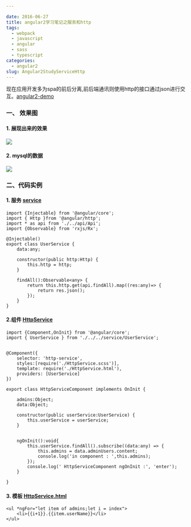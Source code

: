 ```yaml
---

date: 2016-06-27
title: angular2学习笔记之服务和http
tags: 
  - webpack
  - javascript
  - angular
  - sass
  - typescript
categories: 
  - angular2
slug: Angular2StudyServiceHttp
---
```

现在应用开发多为spa的前后分离,前后端通讯则使用http的接口通过json进行交互。[angular2-demo](https://github.com/houko/angular2-demo)
<!-- more -->

### 一、 效果图

#### 1. 展现出来的效果
![](https://image.xiaomo.info/banner/httpService.png)

#### 2. mysql的数据
![](https://image.xiaomo.info/angular/mysql.png)

### 二、代码实例

#### 1. 服务 [service](https://github.com/houko/angular2-demo/blob/master/src/ts/service/UserService.ts)

```
import {Injectable} from '@angular/core';
import { Http }from '@angular/http';
import * as api from './../api/Api';
import {Observable} from 'rxjs/Rx';

@Injectable()
export class UserService {
    data:any;

    constructor(public http:Http) {
        this.http = http;
    }

    findAll():Observable<any> {
        return this.http.get(api.findAll).map((res:any)=> {
            return res.json();
        });
    }
}
```

#### 2.组件 [HttpService](https://github.com/houko/angular2-demo/blob/master/src/ts/component/httpService/HttpService.ts)

```
import {Component,OnInit} from '@angular/core';
import { UserService } from './../../service/UserService';


@Component({
    selector: 'http-service',
    styles:[require('./HttpService.scss')],
    template: require('./HttpService.html'),
    providers: [UserService]
})

export class HttpServiceComponent implements OnInit {

    admins:Object;
    data:Object;

    constructor(public userService:UserService) {
        this.userService = userService;
    }


    ngOnInit():void{
        this.userService.findAll().subscribe((data:any) => {
            this.admins = data.adminUsers.content;
            console.log('in component : ',this.admins);
        });
        console.log(' HttpServiceComponent ngOnInit :', 'enter');
    }

}

```

#### 3. 模板 [HttpService.html](https://github.com/houko/angular2-demo/blob/master/src/ts/component/httpService/HttpService.html)

```
<ul *ngFor="let item of admins;let i = index">
    <li>{{i+1}}.{{item.userName}}</li>
</ul>
```
